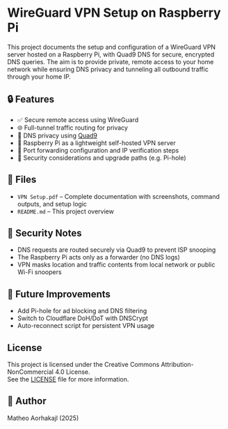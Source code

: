 # WireGuard VPN Setup on Raspberry Pi

This project documents the setup and configuration of a WireGuard VPN server hosted on a Raspberry Pi, with Quad9 DNS for secure, encrypted DNS queries. The aim is to provide private, remote access to your home network while ensuring DNS privacy and tunneling all outbound traffic through your home IP.

## 🔒 Features

- ✅ Secure remote access using WireGuard
- 🌐 Full-tunnel traffic routing for privacy
- 🧅 DNS privacy using [Quad9](https://www.quad9.net/)
- 🍓 Raspberry Pi as a lightweight self-hosted VPN server
- 🔧 Port forwarding configuration and IP verification steps
- 📌 Security considerations and upgrade paths (e.g. Pi-hole)

## 📄 Files

- `VPN Setup.pdf` – Complete documentation with screenshots, command outputs, and setup logic
- `README.md` – This project overview

## 🔐 Security Notes

- DNS requests are routed securely via Quad9 to prevent ISP snooping
- The Raspberry Pi acts only as a forwarder (no DNS logs)
- VPN masks location and traffic contents from local network or public Wi-Fi snoopers

## 🚧 Future Improvements

- Add Pi-hole for ad blocking and DNS filtering
- Switch to Cloudflare DoH/DoT with DNSCrypt
- Auto-reconnect script for persistent VPN usage

## License

This project is licensed under the Creative Commons Attribution-NonCommercial 4.0 License.  
See the [LICENSE](./LICENSE) file for more information.


## 👤 Author

Matheo Aorhakajl (2025)

